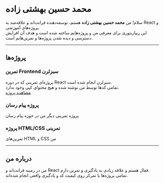# محمد حسین بهشتی زاده

سلام! من **محمد حسین بهشتی زاده** هستم، توسعه‌دهنده فرانت‌اند و علاقه‌مند به React و پروژه‌های آموزشی.  
این ریپازیتوری برای معرفی من و پروژه‌هایم ساخته شده است و هدف آن افزایش دسترسی و دیده شدن پروژه‌ها و تمرین‌هایم است.

---

## پروژه‌ها

### تمرین Frontend سبزلرن

پروژه‌ای تمرینی که در دوره React سبزلرن انجام شده است.  
تمامی کدها توسط من نوشته شده و هیچ محتوای کپی وجود ندارد.  
[مشاهده پروژه](https://github.com/codedByBz/practice-sabzlearn-react)

### پروژه پیام رسان

پروژه تمرینی دیگر من در حوزه پیام رسان

### پروژه HTML/CSS تمرینی

تمرین‌های HTML و CSS من

---

## درباره من

من در زمینه فرانت‌اند و React فعال هستم و علاقه زیادی به یادگیری و تمرین دارم.  
تمامی پروژه‌ها با تمرکز روی کیفیت کد و یادگیری واقعی انجام شده‌اند.
